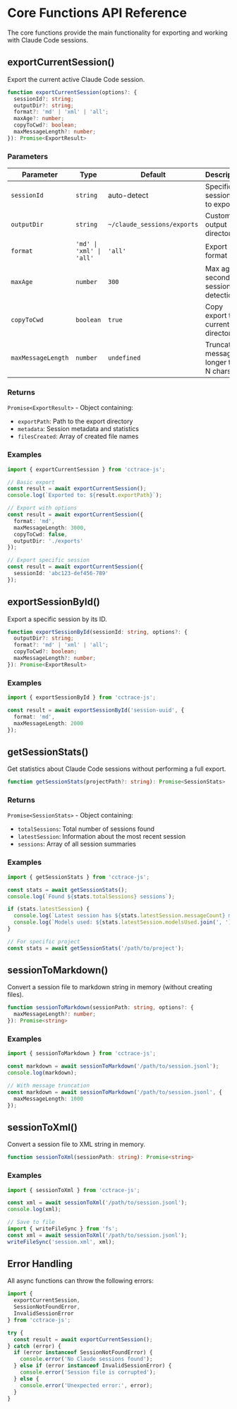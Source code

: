 # Core Functions API Reference

The core functions provide the main functionality for exporting and working with Claude Code sessions.

## exportCurrentSession()

Export the current active Claude Code session.

```typescript
function exportCurrentSession(options?: {
  sessionId?: string;
  outputDir?: string;
  format?: 'md' | 'xml' | 'all';
  maxAge?: number;
  copyToCwd?: boolean;
  maxMessageLength?: number;
}): Promise<ExportResult>
```

### Parameters

| Parameter | Type | Default | Description |
|-----------|------|---------|-------------|
| `sessionId` | `string` | auto-detect | Specific session ID to export |
| `outputDir` | `string` | `~/claude_sessions/exports` | Custom output directory |
| `format` | `'md' \| 'xml' \| 'all'` | `'all'` | Export format |
| `maxAge` | `number` | `300` | Max age in seconds for session detection |
| `copyToCwd` | `boolean` | `true` | Copy export to current directory |
| `maxMessageLength` | `number` | `undefined` | Truncate messages longer than N chars |

### Returns

`Promise<ExportResult>` - Object containing:
- `exportPath`: Path to the export directory
- `metadata`: Session metadata and statistics
- `filesCreated`: Array of created file names

### Examples

```typescript
import { exportCurrentSession } from 'cctrace-js';

// Basic export
const result = await exportCurrentSession();
console.log(`Exported to: ${result.exportPath}`);

// Export with options
const result = await exportCurrentSession({
  format: 'md',
  maxMessageLength: 3000,
  copyToCwd: false,
  outputDir: './exports'
});

// Export specific session
const result = await exportCurrentSession({
  sessionId: 'abc123-def456-789'
});
```

## exportSessionById()

Export a specific session by its ID.

```typescript
function exportSessionById(sessionId: string, options?: {
  outputDir?: string;
  format?: 'md' | 'xml' | 'all';
  copyToCwd?: boolean;
  maxMessageLength?: number;
}): Promise<ExportResult>
```

### Examples

```typescript
import { exportSessionById } from 'cctrace-js';

const result = await exportSessionById('session-uuid', {
  format: 'md',
  maxMessageLength: 2000
});
```

## getSessionStats()

Get statistics about Claude Code sessions without performing a full export.

```typescript
function getSessionStats(projectPath?: string): Promise<SessionStats>
```

### Returns

`Promise<SessionStats>` - Object containing:
- `totalSessions`: Total number of sessions found
- `latestSession`: Information about the most recent session
- `sessions`: Array of all session summaries

### Examples

```typescript
import { getSessionStats } from 'cctrace-js';

const stats = await getSessionStats();
console.log(`Found ${stats.totalSessions} sessions`);

if (stats.latestSession) {
  console.log(`Latest session has ${stats.latestSession.messageCount} messages`);
  console.log(`Models used: ${stats.latestSession.modelsUsed.join(', ')}`);
}

// For specific project
const stats = await getSessionStats('/path/to/project');
```

## sessionToMarkdown()

Convert a session file to markdown string in memory (without creating files).

```typescript
function sessionToMarkdown(sessionPath: string, options?: {
  maxMessageLength?: number;
}): Promise<string>
```

### Examples

```typescript
import { sessionToMarkdown } from 'cctrace-js';

const markdown = await sessionToMarkdown('/path/to/session.jsonl');
console.log(markdown);

// With message truncation
const markdown = await sessionToMarkdown('/path/to/session.jsonl', {
  maxMessageLength: 1000
});
```

## sessionToXml()

Convert a session file to XML string in memory.

```typescript
function sessionToXml(sessionPath: string): Promise<string>
```

### Examples

```typescript
import { sessionToXml } from 'cctrace-js';

const xml = await sessionToXml('/path/to/session.jsonl');
console.log(xml);

// Save to file
import { writeFileSync } from 'fs';
const xml = await sessionToXml('/path/to/session.jsonl');
writeFileSync('session.xml', xml);
```

## Error Handling

All async functions can throw the following errors:

```typescript
import { 
  exportCurrentSession, 
  SessionNotFoundError, 
  InvalidSessionError 
} from 'cctrace-js';

try {
  const result = await exportCurrentSession();
} catch (error) {
  if (error instanceof SessionNotFoundError) {
    console.error('No Claude sessions found');
  } else if (error instanceof InvalidSessionError) {
    console.error('Session file is corrupted');
  } else {
    console.error('Unexpected error:', error);
  }
}
```